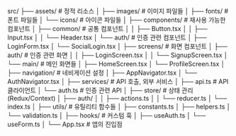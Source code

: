 src/
├── assets/ # 정적 리소스
│ ├── images/ # 이미지 파일들
│ ├── fonts/ # 폰트 파일들
│ └── icons/ # 아이콘 파일들
│
├── components/ # 재사용 가능한 컴포넌트
│ ├── common/ # 공통 컴포넌트
│ │ ├── Button.tsx
│ │ ├── Input.tsx
│ │ └── Header.tsx
│ └── auth/ # 인증 관련 컴포넌트
│ ├── LoginForm.tsx
│ └── SocialLogin.tsx
│
├── screens/ # 화면 컴포넌트
│ ├── auth/ # 인증 관련 화면
│ │ ├── LoginScreen.tsx
│ │ └── SignupScreen.tsx
│ └── main/ # 메인 화면들
│ ├── HomeScreen.tsx
│ └── ProfileScreen.tsx
│
├── navigation/ # 네비게이션 설정
│ ├── AppNavigator.tsx
│ └── AuthNavigator.tsx
│
├── services/ # API 호출, 외부 서비스
│ ├── api.ts # API 클라이언트
│ └── auth.ts # 인증 관련 API
│
├── store/ # 상태 관리 (Redux/Context)
│ ├── auth/
│ │ ├── actions.ts
│ │ └── reducer.ts
│ └── index.ts
│
├── utils/ # 유틸리티 함수들
│ ├── constants.ts
│ ├── helpers.ts
│ └── validation.ts
│
├── hooks/ # 커스텀 훅
│ ├── useAuth.ts
│ └── useForm.ts
│
└── App.tsx # 앱의 진입점
